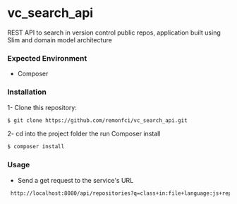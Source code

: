 # vc_search_api
REST API to search in version control public repos, application built using Slim and domain model architecture 
### Expected Environment  
  
* Composer  
  
### Installation  
  
1- Clone this repository:  
```bash  
$ git clone https://github.com/remonfci/vc_search_api.git
```  
2- cd into the project folder the run Composer install  
```bash  
$ composer install  
```  


### Usage  
  
* Send a get request to the service's URL  

```bash
 http://localhost:8080/api/repositories?q=class+in:file+language:js+repo:jquery/jquery&page_count=5&page=1&sort=stars
```  
